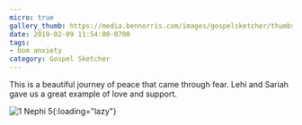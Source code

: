 ```yaml
---
micro: true
gallery_thumb: https://media.bennorris.com/images/gospelsketcher/thumbs/1-nephi-5.jpg
date: 2019-02-09 11:54:00-0700
tags:
- bom anxiety
category: Gospel Sketcher
---
```


This is a beautiful journey of peace that came through fear. Lehi and Sariah gave us a great example of love and support.

![1 Nephi 5](https://media.bennorris.com/images/gospelsketcher/bom-anxiety-study/1-nephi-5.jpg){:loading="lazy"}